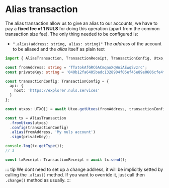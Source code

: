 # Alias transaction

The alias transaction allow us to give an alias to our accounts, we have to pay a __fixed fee of 1 NULS__ for doing this operation (apart from the 
common transaction size fee). The only thing needed to be configured is:

- `".alias(address: string, alias: string)"` The _address_ of the account to be aliased and the _alias_ itself as plain text

```typescript
import { AliasTransaction, TransactionReceipt, TransactionConfig, Utxo, UTXO } from 'nuls-js';

const fromAddress: string = 'TTatokAfGRC6ACmqaoXqWniAEwqSvzrc';
const privateKey: string = '040b12fa6405badc1328904f05ef45e89e0606cfe4f03cd5f97bf20a04611c74';

const transactionConfig: TransactionConfig = {
  api: {
    host: 'https://explorer.nuls.services'
  }
};

const utxos: UTXO[] = await Utxo.getUtxos(fromAddress, transactionConfig.api);

const tx = AliasTransaction
  .fromUtxos(utxos)
  .config(transactionConfig)
  .alias(fromAddress, 'My nuls account')
  .sign(privateKey);

console.log(tx.getType());
// 3

const txReceipt: TransactionReceipt = await tx.send();
```

::: tip
We dont need to set up a change address, it will be implicitly setted by calling the `.alias()` method.
If you want to override it, just call then `.change()` method as usually.
:::